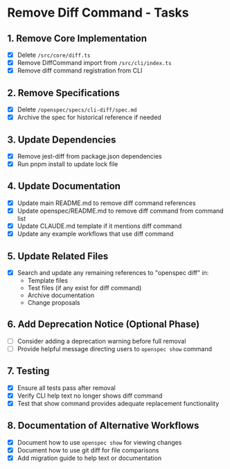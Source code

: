 # Remove Diff Command - Tasks

## 1. Remove Core Implementation
- [x] Delete `/src/core/diff.ts`
- [x] Remove DiffCommand import from `/src/cli/index.ts`
- [x] Remove diff command registration from CLI

## 2. Remove Specifications
- [x] Delete `/openspec/specs/cli-diff/spec.md`
- [x] Archive the spec for historical reference if needed

## 3. Update Dependencies
- [x] Remove jest-diff from package.json dependencies
- [x] Run pnpm install to update lock file

## 4. Update Documentation
- [x] Update main README.md to remove diff command references
- [x] Update openspec/README.md to remove diff command from command list
- [x] Update CLAUDE.md template if it mentions diff command
- [x] Update any example workflows that use diff command

## 5. Update Related Files
- [x] Search and update any remaining references to "openspec diff" in:
  - Template files
  - Test files (if any exist for diff command)
  - Archive documentation
  - Change proposals

## 6. Add Deprecation Notice (Optional Phase)
- [ ] Consider adding a deprecation warning before full removal
- [ ] Provide helpful message directing users to `openspec show` command

## 7. Testing
- [x] Ensure all tests pass after removal
- [x] Verify CLI help text no longer shows diff command
- [x] Test that show command provides adequate replacement functionality

## 8. Documentation of Alternative Workflows
- [x] Document how to use `openspec show` for viewing changes
- [x] Document how to use git diff for file comparisons
- [x] Add migration guide to help text or documentation